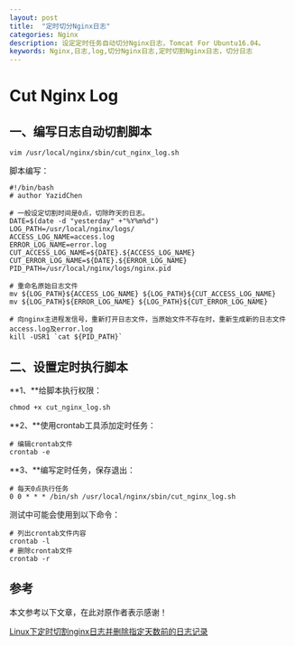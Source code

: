 ```yaml
---
layout: post
title:  "定时切分Nginx日志"
categories: Nginx
description: 设定定时任务自动切分Nginx日志，Tomcat For Ubuntu16.04。
keywords: Nginx,日志,log,切分Nginx日志,定时切割Nginx日志，切分日志
---
```


# Cut Nginx Log

## 一、编写日志自动切割脚本 ##

```shell
vim /usr/local/nginx/sbin/cut_nginx_log.sh
```

脚本编写：

```shell
#!/bin/bash
# author YazidChen

# 一般设定切割时间是0点，切除昨天的日志。
DATE=$(date -d "yesterday" +"%Y%m%d")
LOG_PATH=/usr/local/nginx/logs/
ACCESS_LOG_NAME=access.log
ERROR_LOG_NAME=error.log
CUT_ACCESS_LOG_NAME=${DATE}.${ACCESS_LOG_NAME}
CUT_ERROR_LOG_NAME=${DATE}.${ERROR_LOG_NAME}
PID_PATH=/usr/local/nginx/logs/nginx.pid

# 重命名原始日志文件
mv ${LOG_PATH}${ACCESS_LOG_NAME} ${LOG_PATH}${CUT_ACCESS_LOG_NAME}
mv ${LOG_PATH}${ERROR_LOG_NAME} ${LOG_PATH}${CUT_ERROR_LOG_NAME}

# 向nginx主进程发信号，重新打开日志文件，当原始文件不存在时，重新生成新的日志文件access.log及error.log
kill -USR1 `cat ${PID_PATH}`
```

## 二、设置定时执行脚本 ##

**1、**给脚本执行权限：

```shell
chmod +x cut_nginx_log.sh 
```

**2、**使用crontab工具添加定时任务：

```shell
# 编辑crontab文件
crontab -e
```

**3、**编写定时任务，保存退出：

```shell
# 每天0点执行任务
0 0 * * * /bin/sh /usr/local/nginx/sbin/cut_nginx_log.sh
```

测试中可能会使用到以下命令：

```shell
# 列出crontab文件内容
crontab -l
# 删除crontab文件
crontab -r
```

## 参考 ##

本文参考以下文章，在此对原作者表示感谢！

[Linux下定时切割nginx日志并删除指定天数前的日志记录](http://pvbutler.blog.51cto.com/7662323/1653088)